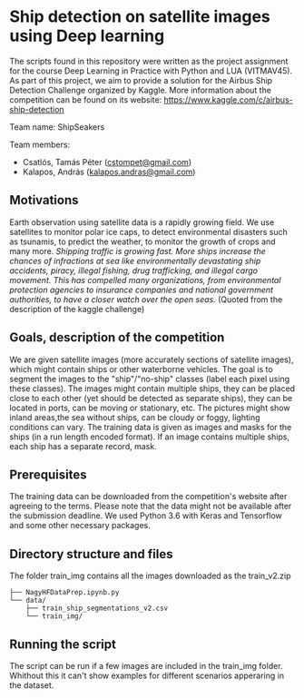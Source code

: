# Ship detection on satellite images using Deep learning
The scripts found in this repository were written as the project assignment for the course Deep Learning in Practice with Python and LUA (VITMAV45). As part of this project, we aim to provide a solution for the Airbus Ship Detection Challenge organized by Kaggle. More information about the competition can be found on its website: https://www.kaggle.com/c/airbus-ship-detection

Team name: ShipSeakers

Team members:
* Csatlós, Tamás Péter (cstompet@gmail.com)
* Kalapos, András (kalapos.andras@gmail.com)


## Motivations
Earth observation using satellite data is a rapidly growing field. We use satellites to monitor polar ice caps, to detect environmental disasters such as tsunamis, to predict the weather, to monitor the growth of crops and many more. 
*Shipping traffic is growing fast. More ships increase the chances of infractions at sea like environmentally devastating ship accidents, piracy, illegal fishing, drug trafficking, and illegal cargo movement. This has compelled many organizations, from environmental protection agencies to insurance companies and national government authorities, to have a closer watch over the open seas.* (Quoted from the description of the kaggle challenge)

## Goals, description of the competition
We are given satellite images (more accurately sections of satellite images), which might contain ships or other waterborne vehicles. The goal is to segment the images to the "ship"/"no-ship" classes (label each pixel using these classes). The images might contain multiple ships, they can be placed close to each other (yet should be detected as separate ships), they can be located in ports, can be moving or stationary, etc. The pictures might show inland areas,the sea without ships, can be cloudy or foggy, lighting conditions can vary. 
The training data is given as images and masks for the ships (in a run length encoded format). If an image contains multiple ships, each ship has a separate record, mask. 

## Prerequisites
The training data can be downloaded from the competition's website after agreeing to the terms. Please note that the data might not be available after the submission deadline. 
We used Python 3.6 with Keras and Tensorflow and some other necessary packages. 

## Directory structure and files
The folder train_img contains all the images downloaded as the train_v2.zip
```
├── NagyHFDataPrep.ipynb.py
└── data/
    ├── train_ship_segmentations_v2.csv
    └── train_img/
```

## Running the script
The script can be run if a few images are included in the train_img folder. Whithout this it can't show examples for different scenarios apperaring in the dataset. 

